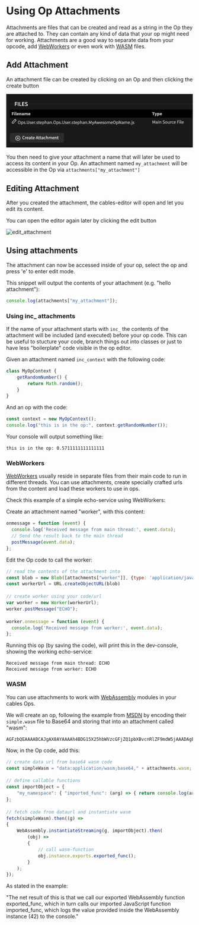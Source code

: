 # Using Op Attachments

Attachments are files that can be created and read as a string in the Op they are attached to.
They can contain any kind of data that your op might need for working. Attachments are a good
way to separate data from your opcode, add [WebWorkers](https://developer.mozilla.org/en-US/docs/Web/API/Web_Workers_API) 
or even work with [WASM](https://developer.mozilla.org/en-US/docs/WebAssembly) files.

## Add Attachment

An attachment file can be created by clicking on an Op and then clicking the create button

![create_attachment](img/attachment_files.png)

You then need to give your attachment a name that will later be used to access its content in your Op.
An attachment named `my_attachment` will be accessible in the Op via `attachments["my_attachment"]`

## Editing Attachment

After you created the attachment, the cables-editor will open and let you edit its content.

You can open the editor again later by clicking the edit button

![edit_attachment](img/edit_attachment.png)

## Using attachments

The attachment can now be accessed inside of your op, select the op and press 'e' to enter edit mode.

This snippet will output the contents of your attachment (e.g. "hello attachment"):
```javascript
console.log(attachments["my_attachment"]);
```

### Using inc_  attachments
If the name of your attachment starts with `inc_` the contents of the attachment will be included (and executed)
before your op code. This can be useful to stucture your code, branch things out into classes or just to have
less "boilerplate" code visible in the op editor.

Given an attachment named `inc_context` with the following code:
```javascript
class MyOpContext {
    getRandomNumber() {
        return Math.random();
    }
}
```

And an op with the code:
```javascript
const context = new MyOpContext();
console.log("this is in the op:", context.getRandomNumber());
```

Your console will output something like:
```
this is in the op: 0.5711111111111111
```

### WebWorkers
[WebWorkers](https://developer.mozilla.org/en-US/docs/Web/API/Web_Workers_API) usually reside in separate files from
their main code to run in different threads. You can use attachments, create specially crafted urls from the content
and load these workers to use in ops.

Check this example of a simple echo-service using WebWorkers:

Create an attachment named "worker", with this content:
```javascript
onmessage = function (event) {
  console.log('Received message from main thread:', event.data);
  // Send the result back to the main thread
  postMessage(event.data);
};
```

Edit the Op code to call the worker:
```javascript
// read the contents of the attachment into
const blob = new Blob([attachments["worker"]], {type: 'application/javascript'});
const workerUrl = URL.createObjectURL(blob)

// create worker using your code/url
var worker = new Worker(workerUrl);
worker.postMessage("ECHO");

worker.onmessage = function (event) {
  console.log('Received message from worker:', event.data);
};
```

Running this op (by saving the code), will print this in the dev-console, showing the working echo-service:
```
Received message from main thread: ECHO
Received message from worker: ECHO
```

### WASM

You can use attachments to work with [WebAssembly](https://developer.mozilla.org/en-US/docs/WebAssembly) modules in your cables Ops.

We will create an op, following the example from [MSDN](https://developer.mozilla.org/en-US/docs/WebAssembly/Guides/Using_the_JavaScript_API)
by encoding their `simple.wasm` file to Base64 and storing that into an attachment called "wasm":

```base64
AGFzbQEAAAABCAJgAX8AYAAAAh4BDG15X25hbWVzcGFjZQ1pbXBvcnRlZF9mdW5jAAADAgEBBxEBDWV4cG9ydGVkX2Z1bmMAAQoIAQYAQSoQAAs=
```

Now, in the Op code, add this:
```javascript
// create data url from base64 wasm code
const simpleWasm = "data:application/wasm;base64," + attachments.wasm;

// define callable functions
const importObject = {
    "my_namespace": { "imported_func": (arg) => { return console.log(arg); } },
};

// fetch code from dataurl and instantiate wasm
fetch(simpleWasm).then((g) =>
{
    WebAssembly.instantiateStreaming(g, importObject).then(
        (obj) =>
        {
            // call wasm-function
            obj.instance.exports.exported_func();
        }
    );
});
```
As stated in the example:

"The net result of this is that we call our exported WebAssembly function exported_func, which in turn calls our imported JavaScript function imported_func, which logs the value provided inside the WebAssembly instance (42) to the console."
